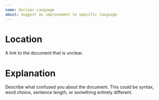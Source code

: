```yaml
---
name: Unclear Language
about: Suggest an improvement to specific language
---
```


# Location
A link to the document that is unclear.

# Explanation
Describe what confused you about the document.
This could be syntax, word choice, sentence length, or something entirely different.
